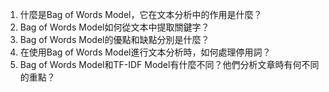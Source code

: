 1. 什麼是Bag of Words Model，它在文本分析中的作用是什麼？
2. Bag of Words Model如何從文本中提取關鍵字？
3. Bag of Words Model的優點和缺點分別是什麼？
4. 在使用Bag of Words Model進行文本分析時，如何處理停用詞？
5. Bag of Words Model和TF-IDF Model有什麼不同？他們分析文章時有何不同的重點？